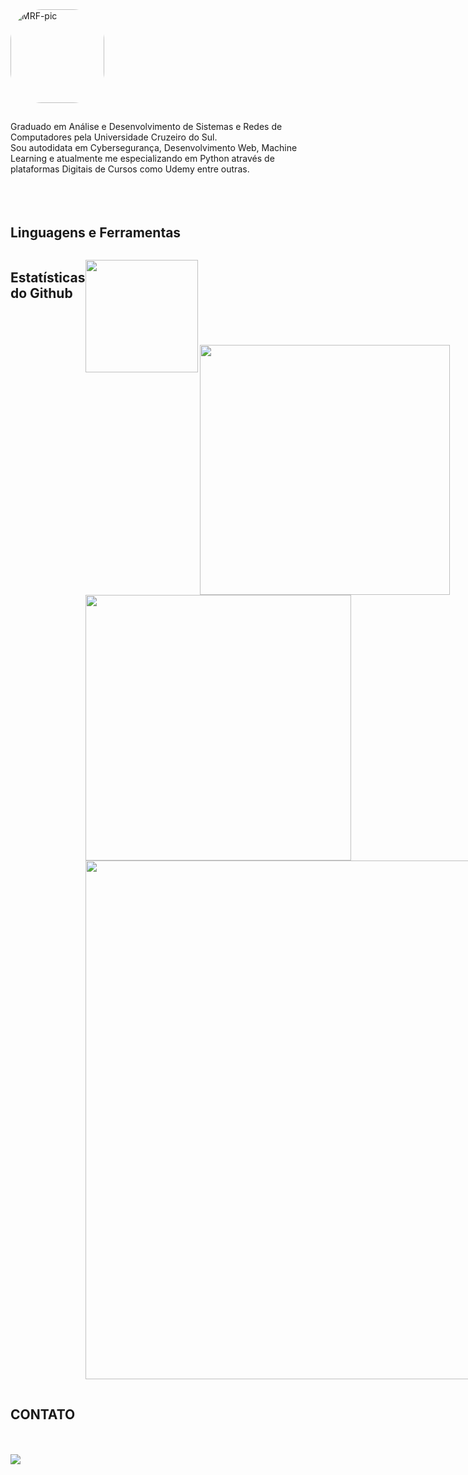 <div div style="display: flex; align-items: flex-start; align: center">
<img align="left" alt="MRF-pic" height="150" style="border-radius:50px;" src="https://pbs.twimg.com/media/EgwlIdzXsAY2tb2?format=jpg&name=900x900">
</div>

##
<div style="display: flex; align-items: flex-start; align: center">
Graduado em Análise e Desenvolvimento de Sistemas e Redes de Computadores pela Universidade Cruzeiro do Sul.<br>
Sou autodidata em Cybersegurança, Desenvolvimento Web, Machine Learning e atualmente me especializando em Python através de plataformas Digitais de Cursos como Udemy entre outras.
<br>
<br>
<br>
<br>
</div>
 
## Linguagens e Ferramentas  
<div style="display: flex; align-items: flex-start; align: left">
<table align="left">
  <tr>
    <td align="center" width="96">
      <a href="https://www.python.org/">
        <img src="https://techstack-generator.vercel.app/python-icon.svg" alt="icon" width="40" height="40" />
      </a>
      <br>Python
    </td>
    <td align="center"  width="96">
        <img src="https://skillicons.dev/icons?i=flask" width="40" height="40" alt="flask" />
      <br>Flask
    </td>
        <td align="center" width="96">
        <img src="https://skillicons.dev/icons?i=selenium" width="40" height="40" alt="selenium" />
      <br>Selenium
    </td>
    <td align="center" width="96">
        <img src="https://skillicons.dev/icons?i=vscode" width="40" height="40" alt="VsCode" />
      <br>VsCode
    </td>
  <td align="center" width="96">
        <img src="https://www.vectorlogo.zone/logos/sqlite/sqlite-icon.svg" alt="icon" width="40" height="40"/>
      <br>SQLite
    </td>
  </tr>
  <tr>
     <td align="center" width="96">
        <img src="https://techstack-generator.vercel.app/github-icon.svg" alt="icon" width="40" height="40" />
      <br>Github
    </td>
    <td align="center"  width="96">
        <img src="https://skillicons.dev/icons?i=html" width="40" height="40" alt="HTML5" />
      <br>HTML5
    </td>
      <td align="center" width="96">
        <img src="https://skillicons.dev/icons?i=css" width="40" height="40" alt="css" />
      <br>CSS
    </td>
    <td align="center"  width="96">
        <img src="https://skillicons.dev/icons?i=bootstrap" width="40" height="40" alt="bootstrap" />
      <br>Bootstrap
    </td>
     <td align="center" width="96">
        <img src="https://techstack-generator.vercel.app/js-icon.svg" alt="icon" width="40" height="40" />
      <br>JavaScript
    </td>
 </tr>
</table>
<br>
<br>
<br>
<br>
<br>
<br>
<br>
  
## Estatísticas do Github 
<img height="180em" align="left" src="https://github-readme-stats.vercel.app/api/top-langs/?username=MateusRodriguesF&layout=compact&langs_count=7&theme=react"/>  <br><br><br><br><br><br><br><br>
<img width="400" src="https://github-readme-stats.vercel.app/api?username=MateusRodriguesF&count_private=true&show_icons=true&theme=react" /> <img width="425" src="https://streak-stats.demolab.com/?user=MateusRodriguesF&theme=react" />
<img width="830" src="https://github-readme-activity-graph.vercel.app/graph?username=MateusRodriguesF&bg_color=21232a&color=a8eeff&line=61dafb&point=f0fcff&area=true&hide_border=false" />

<br>
</div>

## CONTATO
<br>
<br> 
<a href="https://br.linkedin.com/in/mateus-fonseca-810559210" target="_blank"><img src="https://img.shields.io/badge/-LinkedIn-%230077B5?style=for-the-badge&logo=linkedin&logoColor=white" target="_blank"></a>
